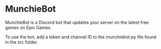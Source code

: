 # MunchieBot
MunchieBot is a Discord bot that updates your server on the latest free games on Epic Games.

To use the bot, add a token and channel ID to the munchiebot.py file found in the src folder.
